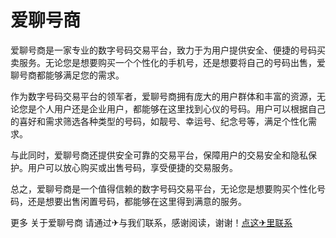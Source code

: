 # 爱聊号商

爱聊号商是一家专业的数字号码交易平台，致力于为用户提供安全、便捷的号码买卖服务。无论您是想要购买一个个性化的手机号，还是想要将自己的号码出售，爱聊号商都能够满足您的需求。

作为数字号码交易平台的领军者，爱聊号商拥有庞大的用户群体和丰富的资源，无论您是个人用户还是企业用户，都能够在这里找到心仪的号码。用户可以根据自己的喜好和需求筛选各种类型的号码，如靓号、幸运号、纪念号等，满足个性化需求。

与此同时，爱聊号商还提供安全可靠的交易平台，保障用户的交易安全和隐私保护。用户可以放心购买或出售号码，享受便捷的交易服务。

总之，爱聊号商是一个值得信赖的数字号码交易平台，无论您是想要购买个性化号码，还是想要出售闲置号码，都能够在这里得到满意的服务。

更多 关于爱聊号商 请通过✈与我们联系，感谢阅读，谢谢！[点这✈里联系](https://lm.k02.cc)